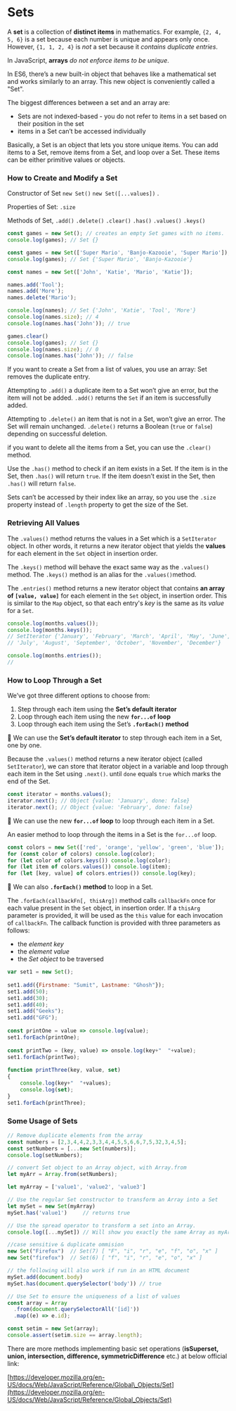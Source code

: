 # Sets

A **set** is a collection of **distinct items** in mathematics. For example, `{2, 4, 5, 6}` is a set because each number is unique and appears only once. However, `{1, 1, 2, 4}` is _not_ a set because it _contains duplicate entries_.

In JavaScript, **arrays** _do not enforce items to be unique_.

In ES6, there’s a new built-in object that behaves like a mathematical set and works similarly to an array. This new object is conveniently called a "Set". 

The biggest differences between a set and an array are:

* Sets are not indexed-based - you do not refer to items in a set based on their position in the set
* items in a Set can’t be accessed individually

Basically, a Set is an object that lets you store unique items. You can add items to a Set, remove items from a Set, and loop over a Set. These items can be either primitive values or objects.

### How to Create and Modify a Set <a id="how-to-create-a-set"></a>

Constructor of Set `new Set()`  `new Set([...values])` . 

Properties of Set: `.size` 

Methods of Set, `.add()`   `.delete()`   `.clear()`   `.has()`   `.values()`   `.keys()` 

```javascript
const games = new Set(); // creates an empty Set games with no items.
console.log(games); // Set {}

const games = new Set(['Super Mario', 'Banjo-Kazooie', 'Super Mario']);
console.log(games); // Set {'Super Mario', 'Banjo-Kazooie'}

const names = new Set(['John', 'Katie', 'Mario', 'Katie']);

names.add('Tool');
names.add('More');
names.delete('Mario');

console.log(names); // Set {'John', 'Katie', 'Tool', 'More'}
console.log(names.size); // 4
console.log(names.has('John')); // true

games.clear()
console.log(games); // Set {}
console.log(names.size); // 0
console.log(names.has('John')); // false
```

If you want to create a Set from a list of values, you use an array: Set removes the duplicate entry.

Attempting to `.add()` a duplicate item to a Set won’t give an error, but the item will not be added. `.add()` returns the `Set` if an item is successfully added.

Attempting to `.delete()` an item that is not in a Set, won’t give an error. The Set will remain unchanged. `.delete()` returns a Boolean \(`true` or `false`\) depending on successful deletion.

if you want to delete all the items from a Set, you can use the `.clear()` method.

Use the `.has()` method to check if an item exists in a Set. If the item is in the Set, then `.has()` will return `true`. If the item doesn’t exist in the Set, then `.has()` will return `false`.

Sets can’t be accessed by their index like an array, so you use the `.size` property instead of `.length` property to get the size of the Set.

### Retrieving All Values

The `.values()` method returns the values in a Set which is a `SetIterator` object. In other words, it returns a new iterator object that yields the **values** for each element in the `Set` object in insertion order. 

The `.keys()` method will behave the exact same way as the `.values()` method. The `.keys()` method is an alias for the `.values()`method.

The `.entries()` method returns a new iterator object that contains **an array of `[value, value]`** for each element in the `Set` object, in insertion order. This is similar to the `Map` object, so that each entry's _key_ is the same as its _value_ for a `Set`.

```javascript
console.log(months.values());
console.log(months.keys());
// SetIterator {'January', 'February', 'March', 'April', 'May', 'June', 
// 'July', 'August', 'September', 'October', 'November', 'December'}

console.log(months.entries());
// 

```

### How to Loop Through a Set <a id="how-to-create-a-map"></a>

We’ve got three different options to choose from:

1. Step through each item using the **Set’s default iterator**
2. Loop through each item using the new **`for...of` loop**
3. Loop through each item using the Set’s **`.forEach()` method**

🧰 We can use the **Set’s default iterator** to step through each item in a Set, one by one.

Because the `.values()` method returns a new iterator object \(called `SetIterator`\), we can store that iterator object in a variable and loop through each item in the Set using `.next()`.  until `done` equals `true` which marks the end of the Set.

```javascript
const iterator = months.values();
iterator.next(); // Object {value: 'January', done: false}
iterator.next(); // Object {value: 'February', done: false}
```

🧰 We can use the new **`for...of` loop** to loop through each item in a Set.

An easier method to loop through the items in a Set is the `for...of` loop.

```javascript
const colors = new Set(['red', 'orange', 'yellow', 'green', 'blue']);
for (const color of colors) console.log(color);
for (let color of colors.keys()) console.log(color);
for (let item of colors.values()) console.log(item);
for (let [key, value] of colors.entries()) console.log(key);
```

🧰 We can also  **`.forEach()` method** to loop in a Set.

The `.forEach(callbackFn[, thisArg])` method calls `callbackFn` once for each value present in the `Set` object, in insertion order. If a `thisArg` parameter is provided, it will be used as the `this` value for each invocation of `callbackFn`. The callback function is provided with three parameters as follows:

* the _element key_
* the _element value_
* the _Set object_ to be traversed

```javascript
var set1 = new Set(); 
  
set1.add({Firstname: "Sumit", Lastname: "Ghosh"}); 
set1.add(50); 
set1.add(30); 
set1.add(40); 
set1.add("Geeks"); 
set1.add("GFG"); 
  
const printOne = value => console.log(value);
set1.forEach(printOne); 
  
const printTwo = (key, value) => onsole.log(key+"  "+value);
set1.forEach(printTwo); 
  
function printThree(key, value, set) 
{            
    console.log(key+"  "+values); 
    console.log(set); 
} 
set1.forEach(printThree); 
```

### Some Usage of Sets

```javascript
// Remove duplicate elements from the array
const numbers = [2,3,4,4,2,3,3,4,4,5,5,6,6,7,5,32,3,4,5];
const setNumbers = [...new Set(numbers)];
console.log(setNumbers);

// convert Set object to an Array object, with Array.from
let myArr = Array.from(setNumbers);

let myArray = ['value1', 'value2', 'value3']

// Use the regular Set constructor to transform an Array into a Set
let mySet = new Set(myArray)
mySet.has('value1')     // returns true

// Use the spread operator to transform a set into an Array.
console.log([...mySet]) // Will show you exactly the same Array as myArray

//case sensitive & duplicate ommision
new Set("Firefox")  // Set(7) [ "F", "i", "r", "e", "f", "o", "x" ]
new Set("firefox")  // Set(6) [ "f", "i", "r", "e", "o", "x" ]

// the following will also work if run in an HTML document
mySet.add(document.body)
mySet.has(document.querySelector('body')) // true

// Use Set to ensure the uniqueness of a list of values
const array = Array
  .from(document.querySelectorAll('[id]'))
  .map((e) => e.id);

const setim = new Set(array);
console.assert(setim.size == array.length);
```

There are more methods implementing basic set operations \(**isSuperset, union, intersection, difference, symmetricDifference** etc.\) at below official link:

[https://developer.mozilla.org/en-US/docs/Web/JavaScript/Reference/Global\_Objects/Set](https://developer.mozilla.org/en-US/docs/Web/JavaScript/Reference/Global_Objects/Set)



